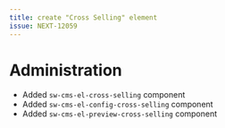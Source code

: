 ```yaml
---
title: create "Cross Selling" element
issue: NEXT-12059
---
```

# Administration
*  Added `sw-cms-el-cross-selling` component
*  Added `sw-cms-el-config-cross-selling` component
*  Added `sw-cms-el-preview-cross-selling` component
